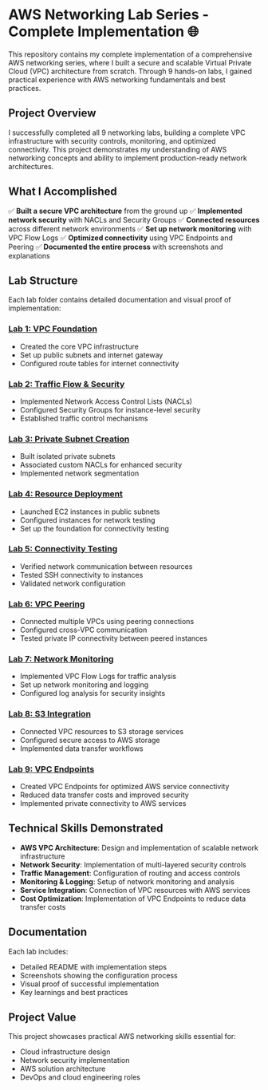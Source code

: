# AWS Networking Lab Series - Complete Implementation 🌐

This repository contains my complete implementation of a comprehensive AWS networking series, where I built a secure and scalable Virtual Private Cloud (VPC) architecture from scratch. Through 9 hands-on labs, I gained practical experience with AWS networking fundamentals and best practices.

## Project Overview

I successfully completed all 9 networking labs, building a complete VPC infrastructure with security controls, monitoring, and optimized connectivity. This project demonstrates my understanding of AWS networking concepts and ability to implement production-ready network architectures.

## What I Accomplished

✅ **Built a secure VPC architecture** from the ground up
✅ **Implemented network security** with NACLs and Security Groups
✅ **Connected resources** across different network environments
✅ **Set up network monitoring** with VPC Flow Logs
✅ **Optimized connectivity** using VPC Endpoints and Peering
✅ **Documented the entire process** with screenshots and explanations

## Lab Structure

Each lab folder contains detailed documentation and visual proof of implementation:

### [Lab 1: VPC Foundation](./lab1_vpc/)
- Created the core VPC infrastructure
- Set up public subnets and internet gateway
- Configured route tables for internet connectivity

### [Lab 2: Traffic Flow & Security](./lab2_vpc_flow_and_security/)
- Implemented Network Access Control Lists (NACLs)
- Configured Security Groups for instance-level security
- Established traffic control mechanisms

### [Lab 3: Private Subnet Creation](./lab3_network_private_subnet/)
- Built isolated private subnets
- Associated custom NACLs for enhanced security
- Implemented network segmentation

### [Lab 4: Resource Deployment](./lab4/)
- Launched EC2 instances in public subnets
- Configured instances for network testing
- Set up the foundation for connectivity testing

### [Lab 5: Connectivity Testing](./lab5_testing_connectivity/)
- Verified network communication between resources
- Tested SSH connectivity to instances
- Validated network configuration

### [Lab 6: VPC Peering](./lab6_vpc_peering/)
- Connected multiple VPCs using peering connections
- Configured cross-VPC communication
- Tested private IP connectivity between peered instances

### [Lab 7: Network Monitoring](./lab7_vpc_flow_logs/)
- Implemented VPC Flow Logs for traffic analysis
- Set up network monitoring and logging
- Configured log analysis for security insights

### [Lab 8: S3 Integration](./lab8_s3_access/)
- Connected VPC resources to S3 storage services
- Configured secure access to AWS storage
- Implemented data transfer workflows

### [Lab 9: VPC Endpoints](./lab9_creation_of_vpc_endpoint/)
- Created VPC Endpoints for optimized AWS service connectivity
- Reduced data transfer costs and improved security
- Implemented private connectivity to AWS services

## Technical Skills Demonstrated

- **AWS VPC Architecture**: Design and implementation of scalable network infrastructure
- **Network Security**: Implementation of multi-layered security controls
- **Traffic Management**: Configuration of routing and access controls
- **Monitoring & Logging**: Setup of network monitoring and analysis
- **Service Integration**: Connection of VPC resources with AWS services
- **Cost Optimization**: Implementation of VPC Endpoints to reduce data transfer costs

## Documentation

Each lab includes:
- Detailed README with implementation steps
- Screenshots showing the configuration process
- Visual proof of successful implementation
- Key learnings and best practices

## Project Value

This project showcases practical AWS networking skills essential for:
- Cloud infrastructure design
- Network security implementation
- AWS solution architecture
- DevOps and cloud engineering roles